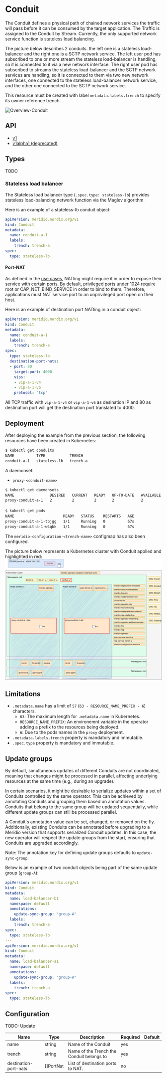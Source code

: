 # Conduit

The Conduit defines a physical path of chained network services the traffic will pass before it can be consumed by the target application. The Traffic is assigned to the Conduit by Stream. Currently, the only supported network service function is stateless load balancing.

The picture below describes 2 conduits. the left one is a stateless load-balancer and the right one is a SCTP network service. The left user pod has subscribed to one or more stream the stateless load-balancer is handling, so it is connected to it via a new network interface. The right user pod has subscribed to streams the stateless load-balancer and the SCTP network services are handling, so it is connected to them via two new network interfaces, one connected to the stateless load-balancer network service, and the other one connected to the SCTP network service. 

This resource must be created with label `metadata.labels.trench` to specify its owner reference trench.

![Overview-Conduit](../resources/Overview-Conduit.svg)

## API

- [v1](https://github.com/Nordix/Meridio/blob/master/api/v1/conduit_types.go)
- [v1alpha1 (deprecated)](https://github.com/Nordix/Meridio/blob/master/api/v1alpha1/conduit_types.go)

## Types

TODO

### Stateless load balancer 

The Stateless load balancer type (`.spec.type: stateless-lb`) provides stateless load-balancing network function via the Maglev algorithm. 

Here is an example of a stateless-lb conduit object:

```yaml
apiVersion: meridio.nordix.org/v1
kind: Conduit
metadata:
  name: conduit-a-1
  labels:
    trench: trench-a
spec:
  type: stateless-lb
```

#### Port-NAT

As defined in the [use cases](../use-cases.md), NATting might require it in order to expose their service with certain ports. By default, privileged ports under 1024 require root or CAP_NET_BIND_SERVICE in order to bind to them. Therefore, applications must NAT service port to an unprivileged port open on their host.

Here is an example of destination port NATting in a conduit object:

```yaml
apiVersion: meridio.nordix.org/v1
kind: Conduit
metadata:
  name: conduit-a-1
  labels:
    trench: trench-a
spec:
  type: stateless-lb
  destination-port-nats:
  - port: 80
    target-port: 4000
    vips:
    - vip-a-1-v4
    - vip-a-1-v6
    protocol: "tcp"
```

All TCP traffic with `vip-a-1-v4` or `vip-a-1-v6` as desination IP and 80 as destination port will get the destination port translated to 4000.

## Deployment

After deploying the example from the previous section, the following resources have been created in Kubernetes:

```sh
$ kubectl get conduits
NAME          TYPE           TRENCH
conduit-a-1   stateless-lb   trench-a
```

A daemonset: 
* `proxy-<conduit-name>`
```sh
$ kubectl get daemonsets
NAME                DESIRED   CURRENT   READY   UP-TO-DATE   AVAILABLE   NODE SELECTOR   AGE
proxy-conduit-a-1   2         2         2       2            2           <none>          67s

$ kubectl get pods
NAME                      READY   STATUS    RESTARTS   AGE
proxy-conduit-a-1-tbjgg   1/1     Running   0          67s
proxy-conduit-a-1-w4qbk   1/1     Running   0          67s
```

The `meridio-configuration-<trench-name>` configmap has also been configured.

The picture below represents a Kubernetes cluster with Conduit applied and highlighted in red:
![Installation-Conduit](../resources/Installation-Conduit.svg)

## Limitations

* `.metadata.name` has a limit of `57` (`63 - RESOURCE_NAME_PREFIX - 6`) characters.
   * `63`: The maximum length for `.metadata.name` in Kubernetes.
   * `RESOURCE_NAME_PREFIX`: An environemnt variable in the operator adding a prefix to the resources being deployed.
   * `6`: Due to the pods names in the `proxy` deployment.
* `.metadata.labels.trench` property is mandatory and immutable.
* `.spec.type` property is mandatory and immutable.

## Update groups

By default, simultaneous updates of different Conduits are not coordinated, meaning that changes might
be processed in parallel, affecting underlying resources at the same time (e.g., during an upgrade).

In certain scenarios, it might be desirable to serialize updates within a set of Conduits controlled by
the same operator. This can be achieved by annotating Conduits and grouping them based on annotation values.
Conduits that belong to the same group will be updated sequentially, while different update groups can still
be processed parallel.

A Conduit's annotation value can be set, changed, or removed on the fly. Additionally, existing Conduits can be
annotated before upgrading to a Meridio version that supports serialized Conduit updates. In this case, the new
operator will respect the update groups from the start, ensuring that Conduits are upgraded accordingly.

Note: The annotation key for defining update groups defaults to `update-sync-group`.

Below is an example of two conduit objects being part of the same update group (`group-A`):

```yaml
apiVersion: meridio.nordix.org/v1
kind: Conduit
metadata:
  name: load-balancer-b1
  namespace: default
  annotations:
    update-sync-group: "group-A"
  labels:
    trench: trench-a
spec:
  type: stateless-lb
---
apiVersion: meridio.nordix.org/v1
kind: Conduit
metadata:
  name: load-balancer-a1
  namespace: default
  annotations:
    update-sync-group: "group-A"
  labels:
    trench: trench-a
spec:
  type: stateless-lb
```

## Configuration

TODO: Update

Name | Type | Description | Required | Default
--- | --- | --- | --- | ---
name | string | Name of the Conduit | yes |
trench | string | Name of the Trench the Conduit belongs to | yes | 
destination-port-nats | []PortNat | List of destination ports to NAT. | no | 
